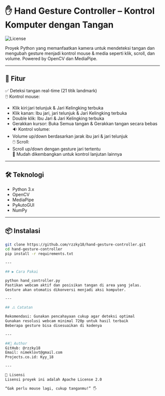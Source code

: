 # ✋ Hand Gesture Controller – Kontrol Komputer dengan Tangan
![License](https://img.shields.io/badge/License-Apache%202.0-blue.svg)

Proyek Python yang memanfaatkan kamera untuk mendeteksi tangan dan mengubah gesture menjadi kontrol mouse & media seperti klik, scroll, dan volume. Powered by OpenCV dan MediaPipe.

---

## 🎯 Fitur

✅ Deteksi tangan real-time (21 titik landmark)  
🖱️ Kontrol mouse:
- Klik kiri:jari telunjuk & Jari Kelingking terbuka
- Klik kanan: Ibu jari, jari telunjuk & Jari Kelingking terbuka
- Double klik: Ibu Jari & Jari Kelingking terbuka
- Gerakkan kursor: Buka Semua tangan & Gerakkan tangan secara bebas  
🔉 Kontrol volume:
- Volume up/down berdasarkan jarak ibu jari & jari telunjuk  
🖱️ Scroll:
- Scroll up/down dengan gesture jari tertentu  
🧪 Mudah dikembangkan untuk kontrol lanjutan lainnya

---

## 🛠️ Teknologi

- Python 3.x
- OpenCV
- MediaPipe
- PyAutoGUI
- NumPy

---

## 📦 Instalasi

```bash
git clone https://github.com/rzzky18/hand-gesture-controller.git
cd hand-gesture-controller
pip install -r requirements.txt

---

## ▶️ Cara Pakai

python hand_controller.py
Pastikan webcam aktif dan posisikan tangan di area yang jelas.
Gesture akan otomatis dikonversi menjadi aksi komputer.

---

## ⚠️ Catatan

Rekomendasi: Gunakan pencahayaan cukup agar deteksi optimal
Gunakan resolusi webcam minimal 720p untuk hasil terbaik
Beberapa gesture bisa disesuaikan di kodenya

---

##👤 Author
GitHub: @rzzky18
Email: nimeklovt@gmail.com
Projects.co.id: Kyy_18

---

📄 Lisensi
Lisensi proyek ini adalah Apache License 2.0

“Gak perlu mouse lagi, cukup tanganmu!” 🖐️
